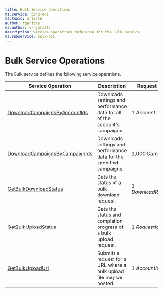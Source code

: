 ```yaml
---
title: Bulk Service Operations
ms.service: bing-ads
ms.topic: article
author: rgaritta
ms.author: v-rgaritta
description: Service operations reference for the Bulk service.
ms.subservice: bulk-api
---
```

# Bulk Service Operations
The Bulk service defines the following service operations.

|Service Operation|Description|Request Limits|
|---|---|---|
|[DownloadCampaignsByAccountIds](downloadcampaignsbyaccountids.md)|Downloads settings and performance data for all of the account's campaigns.|1 *Account*|
|[DownloadCampaignsByCampaignIds](downloadcampaignsbycampaignids.md)|Downloads settings and performance data for the specified campaigns.|1,000 *Campaigns*|
|[GetBulkDownloadStatus](getbulkdownloadstatus.md)|Gets the status of a bulk download request.|1 *DownloadRequestId*|
|[GetBulkUploadStatus](getbulkuploadstatus.md)|Gets the status and completion progress of a bulk upload request.|1 *RequestId*|
|[GetBulkUploadUrl](getbulkuploadurl.md)|Submits a request for a URL where a bulk upload file may be posted.|1 *AccountId*|
